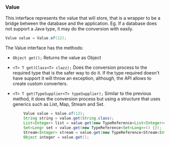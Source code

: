 ### Value

This interface represents the value that will store, that is a wrapper to be a bridge between the database and the application. Eg. If a database does not support a Java type, it may do the conversion with easily.

```java
Value value = Value.of(12);
```

The Value interface has the methods:

* `Object get();` Returns the value as Object

* `<T> T get(Class<T> clazz);` Does the conversion process to the required type that is the safer way to do it. If the type required doesn't have support it will throw an exception, although, the API allows to create custom converters.

* `<T> T get(TypeSupplier<T> typeSupplier);` Similar to the previous method, it does the conversion process but using a structure that uses generics such as List, Map, Stream and Set.

```java
        Value value = Value.of(12);
        String string = value.get(String.class);
        List<Integer> list = value.get(new TypeReference<List<Integer>>() {});
        Set<Long> set = value.get(new TypeReference<Set<Long>>() {});
        Stream<Integer> stream = value.get(new TypeReference<Stream<Integer>>() {});
        Object integer = value.get();
```
